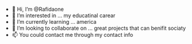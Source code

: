 - 👋 Hi, I’m @Rafidaone
- 👀 I’m interested in ... my educatinal carear
- 🌱 I’m currently learning ... america
- 💞️ I’m looking to collaborate on ... great projects that can benifit sociaty
- 📫 You could contact me through my contact info

<!---
Rafidaone/Rafidaone is a ✨ special ✨ repository because its `README.md` (this file) appears on your GitHub profile.
You can click the Preview link to take a look at your changes.
--->
